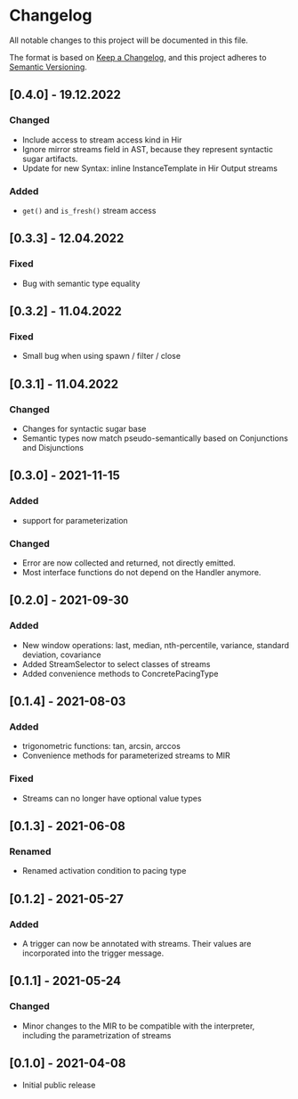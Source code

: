 # Changelog
All notable changes to this project will be documented in this file.

The format is based on [Keep a Changelog](https://keepachangelog.com/en/1.0.0/),
and this project adheres to [Semantic Versioning](https://semver.org/spec/v2.0.0.html).

## [0.4.0] - 19.12.2022

### Changed
- Include access to stream access kind in Hir
- Ignore mirror streams field in AST, because they represent syntactic sugar artifacts.
- Update for new Syntax: inline InstanceTemplate in Hir Output streams

### Added
- `get()` and `is_fresh()` stream access

## [0.3.3] - 12.04.2022

### Fixed
- Bug with semantic type equality

## [0.3.2] - 11.04.2022

### Fixed
- Small bug when using spawn / filter / close

## [0.3.1] - 11.04.2022

### Changed
- Changes for syntactic sugar base
- Semantic types now match pseudo-semantically based on Conjunctions and Disjunctions

## [0.3.0] - 2021-11-15

### Added
- support for parameterization

### Changed
- Error are now collected and returned, not directly emitted.
- Most interface functions do not depend on the Handler anymore.

## [0.2.0] - 2021-09-30

### Added
- New window operations: last, median, nth-percentile, variance, standard deviation, covariance
- Added StreamSelector to select classes of streams
- Added convenience methods to ConcretePacingType

## [0.1.4] - 2021-08-03

### Added
- trigonometric functions: tan, arcsin, arccos
- Convenience methods for parameterized streams to MIR

### Fixed
- Streams can no longer have optional value types

## [0.1.3] - 2021-06-08

### Renamed
- Renamed activation condition to pacing type

## [0.1.2] - 2021-05-27

### Added
- A trigger can now be annotated with streams. Their values are incorporated into the trigger message.

## [0.1.1] - 2021-05-24

### Changed
- Minor changes to the MIR to be compatible with the interpreter, including the parametrization of streams 

## [0.1.0] - 2021-04-08

- Initial public release
